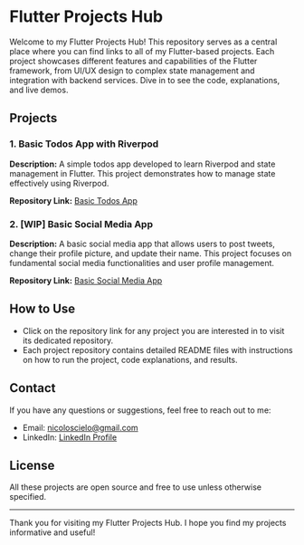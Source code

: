 # Flutter Projects Hub

Welcome to my Flutter Projects Hub! This repository serves as a central place where you can find links to all of my Flutter-based projects. Each project showcases different features and capabilities of the Flutter framework, from UI/UX design to complex state management and integration with backend services. Dive in to see the code, explanations, and live demos.

## Projects

### 1. Basic Todos App with Riverpod
**Description:** A simple todos app developed to learn Riverpod and state management in Flutter. This project demonstrates how to manage state effectively using Riverpod.

**Repository Link:** [Basic Todos App](https://github.com/DevCielo/todos_app)

### 2. [WIP] Basic Social Media App
**Description:** A basic social media app that allows users to post tweets, change their profile picture, and update their name. This project focuses on fundamental social media functionalities and user profile management.

**Repository Link:** [Basic Social Media App](https://github.com/DevCielo/social_media_app)

## How to Use

- Click on the repository link for any project you are interested in to visit its dedicated repository.
- Each project repository contains detailed README files with instructions on how to run the project, code explanations, and results.

## Contact

If you have any questions or suggestions, feel free to reach out to me:
- Email: nicoloscielo@gmail.com
- LinkedIn: [LinkedIn Profile](https://www.linkedin.com/in/cielo-nicolosi-567b9327a/)

## License

All these projects are open source and free to use unless otherwise specified.

---

Thank you for visiting my Flutter Projects Hub. I hope you find my projects informative and useful!
